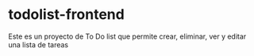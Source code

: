 # todolist-frontend
Este es un proyecto de To Do list que permite crear, eliminar, ver y editar una lista de tareas
